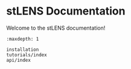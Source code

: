 # stLENS Documentation

Welcome to the stLENS documentation!

```{toctree}
:maxdepth: 1

installation
tutorials/index
api/index
```